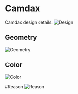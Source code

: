 # Camdax
Camdax design details.
![Design](https://github.com/C4mdax/Camdax/blob/main/design.png?raw=true)

## Geometry
![Geometry](https://github.com/C4mdax/Camdax/blob/main/geometry.png?raw=true)

## Color
![Color](https://github.com/C4mdax/Camdax/blob/main/color.png?raw=true)

#Reason
![Reason](https://github.com/C4mdax/Camdax/blob/main/reason.png?raw=true)



